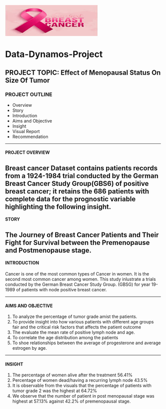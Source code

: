 <img src="Breast_cancer.jpg" width="300" height="100">

# Data-Dynamos-Project


## PROJECT TOPIC: Effect of Menopausal Status On Size Of Tumor

### PROJECT OUTLINE
- Overview
- Story
- Introduction
- Aims and Objective
- Insight
- Visual Report
- Recommendation

---
#### PROJECT OVERVIEW
Breast cancer Dataset contains patients records from a 1924-1984 trial conducted by the German Breast Cancer Study Group(GBS6) of positive breast cancer; it retains the 686 patients with complete data for the prognostic variable highlighting the following insight.
---
#### STORY
The Journey of Breast Cancer Patients and Their Fight for Survival between the Premenopause and Postmenopause stage.
---

#### INTRODUCTION
Cancer is one of the most common types of Cancer in women. It is the second most common cancer among women. This study inlustrate a trials conducted by the German Breast Cancer Study Group. (GBSG) for year 19-1989 of patients with node positive breast cancer.

---
#### AIMS AND OBJECTIVE
1. To analyze the percentage of tumor grade amist the patients.
2. To provide insight into how various patients with different age groups fair and the critical risk factors that affects the patient outcome
3. The evaluate the mean rate of positive lymph node and age.
4. To correlate the age distribution among the patients
5. To shoe relationships between the average of progesterone and average estrogen by age.
---

#### INSIGHT
1. The percentage of women alive after the treatment 56.41%
2. Percentage of women dead/having a recurring lymph node 43.5%
3. It is observable from the visuals that the percentage of patients with tumor grade 2 was the highest at 64.72%
4. We observe that the number of patient in post menopausal stage was highest at 57.13% against 42.2% of premenopausal stage.


